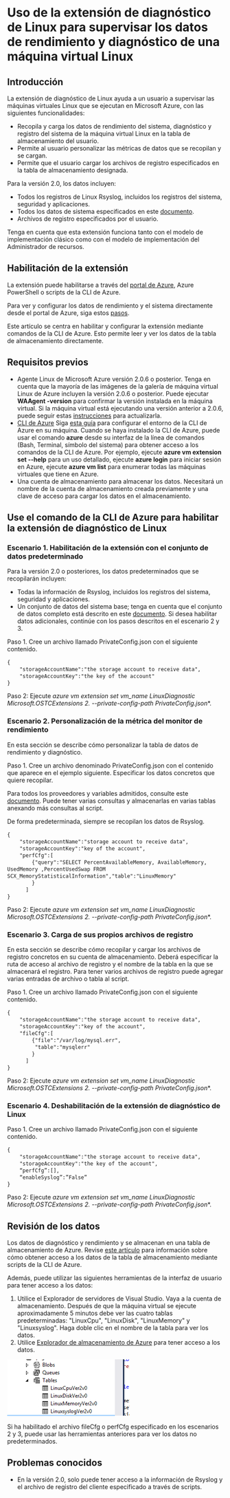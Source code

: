 
<properties
		pageTitle="Supervisión de una máquina virtual Linux con una extensión de máquina virtual | Microsoft Azure"
		description="Obtenga información acerca de cómo usar la extensión de diagnóstico de Linux para supervisar los datos de rendimiento y diagnóstico de una máquina virtual Linux en Azure."
		services="virtual-machines"
		documentationCenter=""
  		authors="NingKuang"
		manager="timlt"
		editor=""
  		tags="azure-service-management"/>

<tags
		ms.service="virtual-machines"
		ms.workload="infrastructure-services"
		ms.tgt_pltfrm="vm-linux"
		ms.devlang="na"
		ms.topic="article"
		ms.date="12/15/2015"
		ms.author="Ning"/>


# Uso de la extensión de diagnóstico de Linux para supervisar los datos de rendimiento y diagnóstico de una máquina virtual Linux

## Introducción

La extensión de diagnóstico de Linux ayuda a un usuario a supervisar las máquinas virtuales Linux que se ejecutan en Microsoft Azure, con las siguientes funcionalidades:

- Recopila y carga los datos de rendimiento del sistema, diagnóstico y registro del sistema de la máquina virtual Linux en la tabla de almacenamiento del usuario.
- Permite al usuario personalizar las métricas de datos que se recopilan y se cargan.
- Permite que el usuario cargar los archivos de registro especificados en la tabla de almacenamiento designada.

Para la versión 2.0, los datos incluyen:

- Todos los registros de Linux Rsyslog, incluidos los registros del sistema, seguridad y aplicaciones.
- Todos los datos de sistema especificados en este [documento](https://scx.codeplex.com/wikipage?title=xplatproviders").
- Archivos de registro especificados por el usuario.

Tenga en cuenta que esta extensión funciona tanto con el modelo de implementación clásico como con el modelo de implementación del Administrador de recursos.


## Habilitación de la extensión
La extensión puede habilitarse a través del [portal de Azure](https://ms.portal.azure.com/#), Azure PowerShell o scripts de la CLI de Azure.

Para ver y configurar los datos de rendimiento y el sistema directamente desde el portal de Azure, siga estos [pasos](http://azure.microsoft.com/blog/2014/09/02/windows-azure-virtual-machine-monitoring-with-wad-extension/ "URL del blog de Windows").


Este artículo se centra en habilitar y configurar la extensión mediante comandos de la CLI de Azure. Esto permite leer y ver los datos de la tabla de almacenamiento directamente.


## Requisitos previos
- Agente Linux de Microsoft Azure versión 2.0.6 o posterior. Tenga en cuenta que la mayoría de las imágenes de la galería de máquina virtual Linux de Azure incluyen la versión 2.0.6 o posterior. Puede ejecutar **WAAgent -version** para confirmar la versión instalada en la máquina virtual. Si la máquina virtual está ejecutando una versión anterior a 2.0.6, puede seguir estas [instrucciones](https://github.com/Azure/WALinuxAgent "instrucciones") para actualizarla.
- [CLI de Azure](./xplat-cli-install.md) Siga [esta guía](./xplat-cli-install.md) para configurar el entorno de la CLI de Azure en su máquina. Cuando se haya instalado la CLI de Azure, puede usar el comando **azure** desde su interfaz de la línea de comandos (Bash, Terminal, símbolo del sistema) para obtener acceso a los comandos de la CLI de Azure. Por ejemplo, ejecute **azure vm extension set --help** para un uso detallado, ejecute **azure login** para iniciar sesión en Azure, ejecute **azure vm list** para enumerar todas las máquinas virtuales que tiene en Azure.
- Una cuenta de almacenamiento para almacenar los datos. Necesitará un nombre de la cuenta de almacenamiento creada previamente y una clave de acceso para cargar los datos en el almacenamiento.


## Use el comando de la CLI de Azure para habilitar la extensión de diagnóstico de Linux

###  Escenario 1. Habilitación de la extensión con el conjunto de datos predeterminado
Para la versión 2.0 o posteriores, los datos predeterminados que se recopilarán incluyen:

- Todas la información de Rsyslog, incluidos los registros del sistema, seguridad y aplicaciones.  
- Un conjunto de datos del sistema base; tenga en cuenta que el conjunto de datos completo está descrito en este [documento](https://scx.codeplex.com/wikipage?title=xplatproviders). Si desea habilitar datos adicionales, continúe con los pasos descritos en el escenario 2 y 3.

Paso 1. Cree un archivo llamado PrivateConfig.json con el siguiente contenido.

	{
     	"storageAccountName":"the storage account to receive data",
     	"storageAccountKey":"the key of the account"
	}

Paso 2: Ejecute **azure vm extension set vm\_name LinuxDiagnostic Microsoft.OSTCExtensions 2.* --private-config-path PrivateConfig.json**.


###   Escenario 2. Personalización de la métrica del monitor de rendimiento  
En esta sección se describe cómo personalizar la tabla de datos de rendimiento y diagnóstico.

Paso 1. Cree un archivo denominado PrivateConfig.json con el contenido que aparece en el ejemplo siguiente. Especificar los datos concretos que quiere recopilar.

Para todos los proveedores y variables admitidos, consulte este [documento](https://scx.codeplex.com/wikipage?title=xplatproviders). Puede tener varias consultas y almacenarlas en varias tablas anexando más consultas al script.

De forma predeterminada, siempre se recopilan los datos de Rsyslog.

	{
     	"storageAccountName":"storage account to receive data",
     	"storageAccountKey":"key of the account",
      	"perfCfg":[
           	{"query":"SELECT PercentAvailableMemory, AvailableMemory, UsedMemory ,PercentUsedSwap FROM SCX_MemoryStatisticalInformation","table":"LinuxMemory"
           	}
          ]
	}


Paso 2: Ejecute **azure vm extension set vm\_name LinuxDiagnostic Microsoft.OSTCExtensions 2.* --private-config-path PrivateConfig.json**.


###   Escenario 3. Carga de sus propios archivos de registro
En esta sección se describe cómo recopilar y cargar los archivos de registro concretos en su cuenta de almacenamiento. Deberá especificar la ruta de acceso al archivo de registro y el nombre de la tabla en la que se almacenará el registro. Para tener varios archivos de registro puede agregar varias entradas de archivo o tabla al script.

Paso 1. Cree un archivo llamado PrivateConfig.json con el siguiente contenido.

	{
     	"storageAccountName":"the storage account to receive data",
     	"storageAccountKey":"key of the account",
      	"fileCfg":[
           	{"file":"/var/log/mysql.err",
             "table":"mysqlerr"
           	}
          ]
	}


Paso 2: Ejecute **azure vm extension set vm\_name LinuxDiagnostic Microsoft.OSTCExtensions 2.* --private-config-path PrivateConfig.json**.


###   Escenario 4. Deshabilitación de la extensión de diagnóstico de Linux
Paso 1. Cree un archivo llamado PrivateConfig.json con el siguiente contenido.

	{
     	"storageAccountName":"the storage account to receive data",
     	"storageAccountKey":"the key of the account",
     	“perfCfg”:[],
     	“enableSyslog”:”False”
	}


Paso 2: Ejecute **azure vm extension set vm\_name LinuxDiagnostic Microsoft.OSTCExtensions 2.* --private-config-path PrivateConfig.json**.


## Revisión de los datos
Los datos de diagnóstico y rendimiento y se almacenan en una tabla de almacenamiento de Azure. Revise [este artículo](storage-ruby-how-to-use-table-storage.md) para información sobre cómo obtener acceso a los datos de la tabla de almacenamiento mediante scripts de la CLI de Azure.

Además, puede utilizar las siguientes herramientas de la interfaz de usuario para tener acceso a los datos:

1.	Utilice el Explorador de servidores de Visual Studio. Vaya a la cuenta de almacenamiento. Después de que la máquina virtual se ejecute aproximadamente 5 minutos debe ver las cuatro tablas predeterminadas: "LinuxCpu", "LinuxDisk", "LinuxMemory" y "Linuxsyslog". Haga doble clic en el nombre de la tabla para ver los datos.
2.	Utilice [Explorador de almacenamiento de Azure](https://azurestorageexplorer.codeplex.com/ "Explorador de almacenamiento de Azure") para tener acceso a los datos.

![imagen](./media/virtual-machines-linux-diagnostic-extension/no1.png)

Si ha habilitado el archivo fileCfg o perfCfg especificado en los escenarios 2 y 3, puede usar las herramientas anteriores para ver los datos no predeterminados.



## Problemas conocidos
- En la versión 2.0, solo puede tener acceso a la información de Rsyslog y el archivo de registro del cliente especificado a través de scripts.

<!---HONumber=AcomDC_1223_2015-->